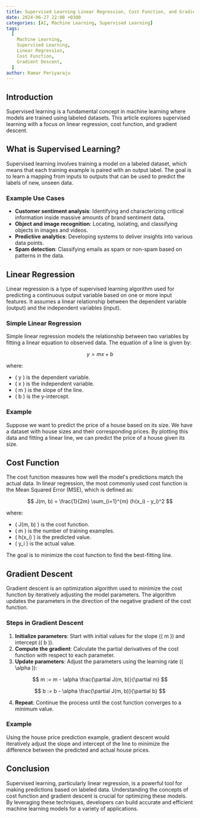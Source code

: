 ```yaml
---
title: Supervised Learning Linear Regression, Cost Function, and Gradient Descent
date: 2024-06-27 22:00 +0300
categories: [AI, Machine Learning, Supervised Learning]
tags:
  [
    Machine Learning,
    Supervised Learning,
    Linear Regression,
    Cost Function,
    Gradient Descent,
  ]
author: Ramar Periyaraju
---
```


## Introduction

Supervised learning is a fundamental concept in machine learning where models are trained using labeled datasets. This article explores supervised learning with a focus on linear regression, cost function, and gradient descent.

## What is Supervised Learning?

Supervised learning involves training a model on a labeled dataset, which means that each training example is paired with an output label. The goal is to learn a mapping from inputs to outputs that can be used to predict the labels of new, unseen data.

### Example Use Cases

- **Customer sentiment analysis**: Identifying and characterizing critical information inside massive amounts of brand sentiment data.
- **Object and image recognition**: Locating, isolating, and classifying objects in images and videos.
- **Predictive analytics**: Developing systems to deliver insights into various data points.
- **Spam detection**: Classifying emails as spam or non-spam based on patterns in the data.

## Linear Regression

Linear regression is a type of supervised learning algorithm used for predicting a continuous output variable based on one or more input features. It assumes a linear relationship between the dependent variable (output) and the independent variables (input).

### Simple Linear Regression

Simple linear regression models the relationship between two variables by fitting a linear equation to observed data. The equation of a line is given by:

$$
y = mx + b
$$

where:

- \( y \) is the dependent variable.
- \( x \) is the independent variable.
- \( m \) is the slope of the line.
- \( b \) is the y-intercept.

### Example

Suppose we want to predict the price of a house based on its size. We have a dataset with house sizes and their corresponding prices. By plotting this data and fitting a linear line, we can predict the price of a house given its size.

## Cost Function

The cost function measures how well the model's predictions match the actual data. In linear regression, the most commonly used cost function is the Mean Squared Error (MSE), which is defined as:

$$
J(m, b) = \frac{1}{2m} \sum_{i=1}^{m} (h(x_i) - y_i)^2
$$

where:

- \( J(m, b) \) is the cost function.
- \( m \) is the number of training examples.
- \( h(x_i) \) is the predicted value.
- \( y_i \) is the actual value.

The goal is to minimize the cost function to find the best-fitting line.

## Gradient Descent

Gradient descent is an optimization algorithm used to minimize the cost function by iteratively adjusting the model parameters. The algorithm updates the parameters in the direction of the negative gradient of the cost function.

### Steps in Gradient Descent

1. **Initialize parameters**: Start with initial values for the slope (\( m \)) and intercept (\( b \)).
2. **Compute the gradient**: Calculate the partial derivatives of the cost function with respect to each parameter.
3. **Update parameters**: Adjust the parameters using the learning rate (\( \alpha \)):

$$
m := m - \alpha \frac{\partial J(m, b)}{\partial m}
$$

$$
b := b - \alpha \frac{\partial J(m, b)}{\partial b}
$$

4. **Repeat**: Continue the process until the cost function converges to a minimum value.

### Example

Using the house price prediction example, gradient descent would iteratively adjust the slope and intercept of the line to minimize the difference between the predicted and actual house prices.

## Conclusion

Supervised learning, particularly linear regression, is a powerful tool for making predictions based on labeled data. Understanding the concepts of cost function and gradient descent is crucial for optimizing these models. By leveraging these techniques, developers can build accurate and efficient machine learning models for a variety of applications.
